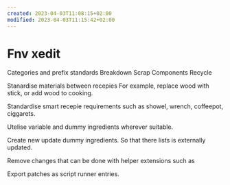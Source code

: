 ```yaml
---
created: 2023-04-03T11:08:15+02:00
modified: 2023-04-03T11:15:42+02:00
---
```


# Fnv xedit

Categories and prefix standards 
Breakdown
Scrap
Components
Recycle

Stanardise materials between recepies
For example, replace wood with stick, or add wood to cooking.

Standardise smart recepie requirements such as showel, wrench, coffeepot, ciggarets.

Utelise variable and dummy ingredients wherever suitable.

Create new update dummy ingredients. So that there lists is externally updated.

Remove changes that can be done with helper extensions such as 

Export patches as script runner entries.
